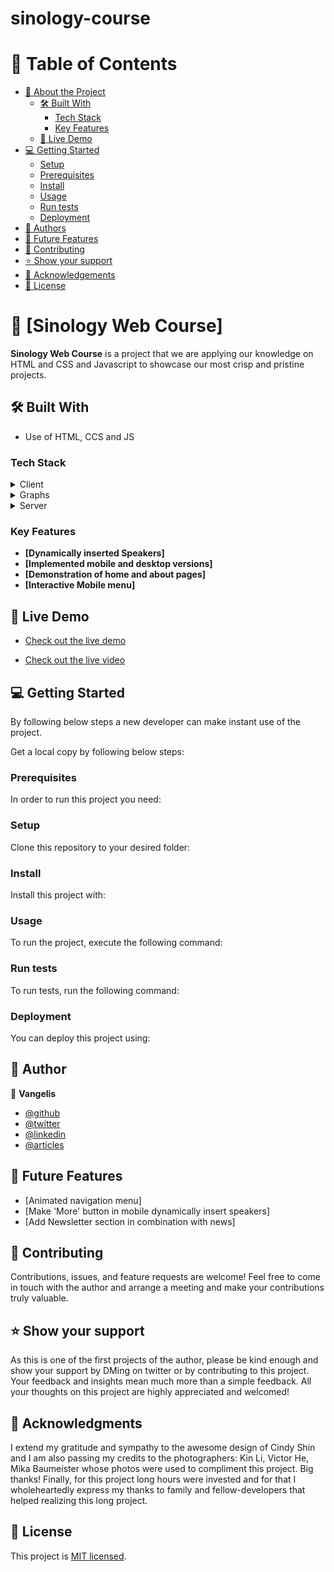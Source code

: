 # sinology-course

# 📗 Table of Contents

- [📖 About the Project](#about-project)
  - [🛠 Built With](#built-with)
    - [Tech Stack](#tech-stack)
    - [Key Features](#key-features)
  - [🚀 Live Demo](#live-demo)
- [💻 Getting Started](#getting-started)
  - [Setup](#setup)
  - [Prerequisites](#prerequisites)
  - [Install](#install)
  - [Usage](#usage)
  - [Run tests](#run-tests)
  - [Deployment](#triangular_flag_on_post-deployment)
- [👥 Authors](#authors)
- [🔭 Future Features](#future-features)
- [🤝 Contributing](#contributing)
- [⭐️ Show your support](#support)
- [🙏 Acknowledgements](#acknowledgements)
- [📝 License](#license)

# 📖 [Sinology Web Course] <a name="about-project"></a>

**Sinology Web Course** is a project that we are applying our knowledge on HTML and CSS and Javascript to showcase our most crisp and pristine projects. 
## 🛠 Built With <a name="built-with"></a>

- Use of HTML, CCS and JS

### Tech Stack <a name="tech-stack"></a>

<details>
  <summary>Client</summary>
  <ul>
    <li><a href="">HTML</a></li>
  </ul>
</details>

<details>
  <summary>Graphs</summary>
  <ul>
    <li><a href="">CCS</a></li>
  </ul>
</details>

<details>
<summary>Server</summary>
  <ul>
    <li><a href="">JAVASCRIPT</a></li>
  </ul>
</details>

### Key Features <a name="key-features"></a>

- **[Dynamically inserted Speakers]** 
- **[Implemented mobile and desktop versions]**
- **[Demonstration of home and about pages]** 
- **[Interactive Mobile menu]**

## 🚀 Live Demo <a name="live-demo"></a>

- <a href="">Check out the live demo</a> 

- <a href="">Check out the live video</a> 

## 💻 Getting Started <a name="getting-started"></a>

By following below steps a new developer can make instant use of the project.

Get a local copy by following below steps:

### Prerequisites

In order to run this project you need:

<!--
Example command:

```sh
 gem install rails
```
 -->

### Setup

Clone this repository to your desired folder:

<!--
Example commands:

```sh
  cd my-folder
  git clone git@github.com:myaccount/my-project.git
```
--->

### Install

Install this project with:

<!--
Example command:

```sh
  cd my-project
  gem install
```
--->

### Usage

To run the project, execute the following command:

<!--
Example command:

```sh
  rails server
```
--->

### Run tests

To run tests, run the following command:

<!--
Example command:

```sh
  bin/rails test test/models/article_test.rb
```
--->

### Deployment

You can deploy this project using:

<!--
Example:

```sh

```
 -->

## 👥 Author <a name="authors"></a>

👤 **Vangelis**

- [@github](https://github.com/vangelif)
- [@twitter](https://twitter.com/vangfot)
- [@linkedin](https://www.linkedin.com/in/vangfot/)
- [@articles](https://vangelis.website/essays)

## 🔭 Future Features <a name="future-features"></a>

- [Animated navigation menu] 
- [Make 'More' button in mobile dynamically insert speakers] 
- [Add Newsletter section in combination with news] 

## 🤝 Contributing <a name="contributing"></a>

Contributions, issues, and feature requests are welcome! Feel free to come in touch with the author and arrange a meeting and make your contributions truly valuable. 

## ⭐️ Show your support <a name="support"></a>

As this is one of the first projects of the author, please be kind enough and show your support by DMing on twitter or by contributing to this project. Your feedback and insights mean much more than a simple feedback. All your thoughts on this project are highly appreciated and welcomed!

## 🙏 Acknowledgments <a name="acknowledgements"></a>

I extend my gratitude and sympathy to the awesome design of Cindy Shin and I am also passing my credits to the photographers: Kin Li, Victor He, Mika Baumeister whose photos were used to compliment this project. Big thanks! Finally, for this project long hours were invested and for that I wholeheartedly express my thanks to family and fellow-developers that helped realizing this long project. 

  ## 📝 License <a name="license"></a>

This project is <a href="https://github.com/vangelif/Portfolio/blob/popup-window/license.md">MIT licensed</a>.


